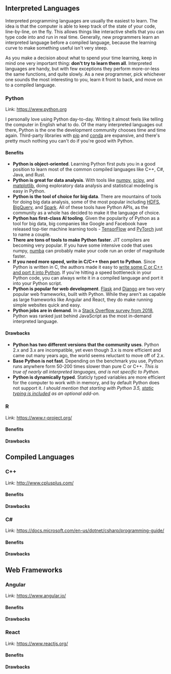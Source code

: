 ## Interpreted Languages
Interpreted programming languages are usually the easiest to learn. The idea is that the computer is able to keep track of the state of your code, line-by-line, on the fly. This allows things like interactive shells that you can type code into and run in real time. Generally, new programmers learn an interpreted language before a compiled language, because the learning curve to make something useful isn't very steep.

As you make a decision about what to spend your time learning, keep in mind one very important thing: **don't try to learn them all**. Interpreted languages are handy, but with few exceptions they perform more-or-less the same functions, and quite slowly. As a new programmer, pick whichever one sounds the most interesting to you, learn it front to back, and move on to a compiled language.

### Python
Link: https://www.python.org

I personally love using Python day-to-day. Writing it almost feels like telling the computer in English what to do. Of the many interpreted languages out there, Python is the one the development community chooses time and time again. Third-party libraries with [pip](https://pypi.org/) and [conda](https://conda.io/en/latest/) are expansive, and there's pretty much nothing you can't do if you're good with Python.

#### Benefits
- **Python is object-oriented**. Learning Python first puts you in a good position to learn most of the common compiled languages like C++, C#, Java, and Rust.
- **Python is great for data analysis**. With tools like [numpy](http://www.numpy.org/), [scipy](https://www.scipy.org/), and [matplotlib](https://matplotlib.org/), doing exploratory data analysis and statistical modeling is easy in Python.
- **Python is the tool of choice for big data**. There are mountains of tools for doing big data analysis, some of the most popular including [HDFS](https://hadoop.apache.org/docs/r1.2.1/hdfs_design.html), [BigQuery](https://cloud.google.com/bigquery/), and [Spark](https://spark.apache.org/). All of these tools have Python APIs, as the community as a whole has decided to make it the language of choice.
- **Python has first-class AI tooling**. Given the popularity of Python as a tool for big data, big companies like Google and Facebook have released top-tier machine learning tools - [TensorFlow](https://www.tensorflow.org/) and [PyTorch](https://pytorch.org/) just to name a couple.
- **There are tons of tools to make Python faster**. JIT compilers are becoming very popular. If you have some intensive code that uses numpy, [numba](http://numba.pydata.org/) can probably make your code run an order of magnitude faster.
- **If you need more speed, write in C/C++ then port to Python**. Since Python is written in C, the authors made it easy to [write some C or C++ and port it into Python](https://docs.python.org/3/extending/extending.html). If you're hitting a speed bottleneck in your Python code, you can always write it in a compiled language and port it into your Python script.
- **Python is popular for web development**. [Flask](http://flask.pocoo.org/) and [Django](https://www.djangoproject.com/) are two very popular web frameworks, built with Python. While they aren't as capable as large frameworks like Angular and React, they do make running simple websites quick and easy.
- **Python jobs are in demand**. In a [Stack Overflow survey from 2018](https://insights.stackoverflow.com/survey/2018/#technology-programming-scripting-and-markup-languages), Python was ranked just behind JavaScript as the most in-demand interpreted language.

#### Drawbacks
- **Python has two different versions that the community uses**. Python 2.x and 3.x are incompatible, yet even though 3.x is more efficient and came out many years ago, the world seems reluctant to move off of 2.x.
- **Base Python is not fast**. Depending on the benchmark you use, Python runs anywhere form 50-200 times slower than pure C or C++. *This is true of nearly all interpreted languages, and is not specific to Python.*
- **Python is dynamically typed**. Staticly typed variables are more efficient for the computer to work with in memory, and by default Python does not support it. *I should mention that starting with Python 3.5, [static typing is included](https://docs.python.org/3/library/typing.html) as an optional add-on.*

### R
Link: https://www.r-project.org/

#### Benefits

#### Drawbacks


## Compiled Languages

### C++
Link: http://www.cplusplus.com/

#### Benefits

#### Drawbacks

### C#
Link: https://docs.microsoft.com/en-us/dotnet/csharp/programming-guide/

#### Benefits

#### Drawbacks


## Web Frameworks

### Angular
Link: https://www.angular.io/

#### Benefits

#### Drawbacks

### React
Link: https://www.reactjs.org/

#### Benefits

#### Drawbacks
